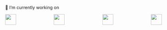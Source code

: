
🔭 I’m currently working on <br>
<div class="my-workings" style="display:flex;justify-content:space-between;">
    <a href="https://html.com/" target="_blank"><img src="https://icons-for-free.com/iconfiles/png/512/icon++html+icon-1320194800994962643.png" width="35" height="35"></a>
    <a href="https://www.w3.org/Style/CSS/Overview.en.html" target="_blank"><img src="https://cdn.pixabay.com/photo/2017/08/05/11/16/logo-2582747_960_720.png" width="35" height="35"></a>
    <a href="https://www.djangoproject.com/" target="_blank"><img src="https://camo.githubusercontent.com/3872fc780f400db3f62e50ac8a57bbb0a64d55fe742f6b5717349a473ba9cc82/68747470733a2f2f69372e706e67677572752e636f6d2f707265766965772f31302f3131332f3138302f646a616e676f2d7765622d646576656c6f706d656e742d7765622d6672616d65776f726b2d707974686f6e2d736f6674776172652d6672616d65776f726b2d646a616e676f2e6a7067" width="35" height="35"></a>
    <a href="https://www.javascript.com/" target="_blank"><img src="https://www.freepnglogos.com/uploads/javascript-png/javascript-vector-logo-yellow-png-transparent-javascript-vector-12.png" width="35" height="35"></a>
</div>
